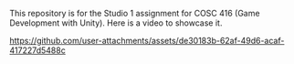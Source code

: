 This repository is for the Studio 1 assignment for COSC 416 (Game Development with Unity). Here is a video to showcase it.

https://github.com/user-attachments/assets/de30183b-62af-49d6-acaf-417227d5488c

